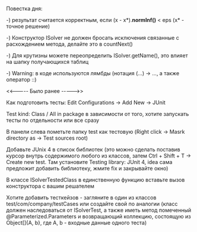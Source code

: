 Повестка дня:

-) результат считается корректным, если (x - x\*).**normInf()** < eps (x\* - точное решение)

-) Конструктор ISolver не должен бросать исключения связанные с расхождением метода, делайте это в countNext()

-) Для крутизны можете переопределить ISolver.getName(), это влияет на шапку получающихся таблиц

-) Warning: в коде используются лямбды (нотация (...) -> ..., а также оператор ::)



<<----- Было ранее ----->>

Как подготовить тесты:
Edit Configurations -> Add New -> JUnit

Test kind: Class / All in package в зависимости от того, хотите запускать тесты по отдельности или все сразу

В панели слева пометьте папку test как тестовую (Right click -> Masrk directory as -> Test sources root)

Добавьте JUnix 4 в список библиотек (это можно сделать поставив курсор внутрь содержимого любого из классов, затем Ctrl + Shift + T -> Create new test. Там установите Testing library: JUnit 4, idea сама предложит добавить библиотеку, жмите fix и закрывайте окно)

В классе ISolverTestedClass в единственную функцию вставьте вызов конструктора с вашим решателем

Хотите добавить тесткейзов - загляните в один из классов test/com/company/testCases или создайте свой по аналогии (класс должен наследоваться от ISolverTest, а также иметь метод помеченный @Parameterized.Parameters и возвращающий коллекцию, состоящую из Object[]{A, b}, где A, b - входные данные одного теста)

